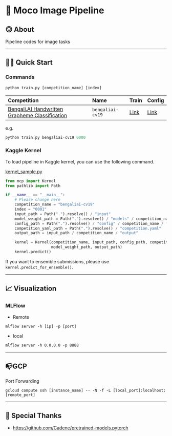 # 🐅 Moco Image Pipeline
## 🙃 About
Pipeline codes for image tasks

---

## 🏃‍♂️ Quick Start

### Commands

```py
python train.py [competition_name] [index]
```

|Competition|Name|Train|Config|
|:-|:-|:-|:-|
|[Bengali.AI Handwritten Grapheme Classification](https://www.kaggle.com/c/bengaliai-cv19)|`bengaliai-cv19` | [Link](https://github.com/j20232/bengali/blob/master/pipeline/Bengali.py)|[Link](https://github.com/j20232/moco_image_pipeline/tree/master/config/bengaliai-cv19")|

e.g.

```py
python train.py bengaliai-cv19 0000
```

### Kaggle Kernel
To load pipeline in Kaggle kernel, you can use the following command.

[kernel_sample.py](https://github.com/j20232/moco_image_pipeline/blob/master/kernel_sample.py)

```py
from mcp import Kernel
from pathlib import Path

if __name__ == "__main__":
    # Please change here
    competition_name = "bengaliai-cv19"
    index = "0001"
    input_path = Path(".").resolve() / "input"
    model_weight_path = Path(".").resolve() / "models" / competition_name / index / f"{index}.pth"
    config_path = Path(".").resolve() / "config" / competition_name / f"{index}.yaml"
    competition_yaml_path = Path(".").resolve() / "competition.yaml"
    output_path = input_path / competition_name / "output"

    kernel = Kernel(competition_name, input_path, config_path, competition_yaml_path,
                    model_weight_path, output_path)
    kernel.predict()
```

If you want to ensemble submissions, please use `kernel.predict_for_ensemble()`.  

---

## 📈 Visualization

### MLFlow

- Remote

```
mlflow server -h [ip] -p [port]
```

- local

```
mlflow server -h 0.0.0.0 -p 8888
```

---

## 📭GCP

Port Forwarding

```
gcloud compute ssh [instance_name] -- -N -f -L [local_port]:localhost:[remote_port]
```

---

## 👏 Special Thanks

- https://github.com/Cadene/pretrained-models.pytorch
